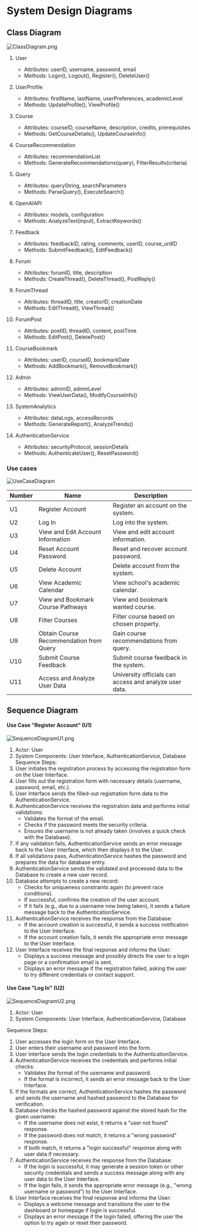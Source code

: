 # System Design Diagrams

## Class Diagram

![ClassDiagram.png](ClassDiagram.png)

1. User
    - Attributes: userID, username, password, email
    - Methods: Login(), Logout(), Register(), DeleteUser()

2. UserProfile
    - Attributes: firstName, lastName, userPreferences, academicLevel
    - Methods: UpdateProfile(), ViewProfile()

3. Course
    - Attributes: courseID, courseName, description, credits, prerequisites
    - Methods: GetCourseDetails(), UpdateCourseInfo()

4. CourseRecommendation
    - Attributes: recommendationList
    - Methods: GenerateRecommendations(query), FilterResults(criteria)

5. Query
    - Attributes: queryString, searchParameters
    - Methods: ParseQuery(), ExecuteSearch()

6. OpenAIAPI
    - Attributes: models, configuration
    - Methods: AnalyzeText(input), ExtractKeywords()

7. Feedback
    - Attributes: feedbackID, rating, comments, userID, course_urdID
    - Methods: SubmitFeedback(), EditFeedback()

8. Forum
    - Attributes: forumID, title, description
    - Methods: CreateThread(), DeleteThread(), PostReply()

9. ForumThread
    - Attributes: threadID, title, creatorID, creationDate
    - Methods: EditThread(), ViewThread()

10. ForumPost
    - Attributes: postID, threadID, content, postTime
    - Methods: EditPost(), DeletePost()

11. CourseBookmark
    - Attributes: userID, courseID, bookmarkDate
    - Methods: AddBookmark(), RemoveBookmark()

12. Admin
    - Attributes: adminID, adminLevel
    - Methods: ViewUserData(), ModifyCourseInfo()

13. SystemAnalytics
    - Attributes: dataLogs, accessRecords
    - Methods: GenerateReport(), AnalyzeTrends()

14. AuthenticationService
    - Attributes: securityProtocol, sessionDetails
    - Methods: AuthenticateUser(), ResetPassword()

### Use cases

![UseCaseDiagram](UseCaseDiagram.png)

| Number | Name                                    | Description                                            |
|--------|-----------------------------------------|--------------------------------------------------------|
| U1     | Register Account                        | Register an account on the system.                     |
| U2     | Log In                                  | Log into the system.                                   |
| U3     | View and Edit Account Information       | View and edit account information.                     |
| U4     | Reset Account Password                  | Reset and recover account password.                    |
| U5     | Delete Account                          | Delete account from the system.                        |
| U6     | View Academic Calendar                  | View school's academic calendar.                       |
| U7     | View and Bookmark Course Pathways       | View and bookmark wanted course.                       |
| U8     | Filter Courses                          | Filter course based on chosen property.                |
| U9     | Obtain Course Recommendation from Query | Gain course recommendations from query.                |
| U10    | Submit Course Feedback                  | Submit course feedback in the system.                  |
| U11    | Access and Analyze User Data            | University officials can access and analyze user data. |

## Sequence Diagram

#### Use Case "Register Account" (U1) ####

![SequenceDiagramU1.png](SequenceDiagramU1.png)

1. Actor: User
2. System Components: User Interface, AuthenticationService, Database
   Sequence Steps:
1. User initiates the registration process by accessing the registration form on the User Interface.
2. User fills out the registration form with necessary details (username, password, email, etc.).
3. User Interface sends the filled-out registration form data to the AuthenticationService.
4. AuthenticationService receives the registration data and performs initial validations:
    - Validates the format of the email.
    - Checks if the password meets the security criteria.
    - Ensures the username is not already taken (involves a quick check with the Database).
5. If any validation fails, AuthenticationService sends an error message back to the User Interface, which then displays it to the User.
6. If all validations pass, AuthenticationService hashes the password and prepares the data for database entry.
7. AuthenticationService sends the validated and processed data to the Database to create a new user record.
8. Database attempts to create a new record:
    - Checks for uniqueness constraints again (to prevent race conditions).
    - If successful, confirms the creation of the user account.
    - If it fails (e.g., due to a username now being taken), it sends a failure message back to the AuthenticationService.
9. AuthenticationService receives the response from the Database:
    - If the account creation is successful, it sends a success notification to the User Interface.
    - If the account creation fails, it sends the appropriate error message to the User Interface.
10. User Interface receives the final response and informs the User:
    - Displays a success message and possibly directs the user to a login page or a confirmation email is sent.
    - Displays an error message if the registration failed, asking the user to try different credentials or contact support.

#### Use Case "Log In" (U2) ####

![SequenceDiagramU2.png](SequenceDiagramU2.png)

1. Actor: User
2. System Components: User Interface, AuthenticationService, Database

Sequence Steps:

1. User accesses the login form on the User Interface.
2. User enters their username and password into the form.
3. User Interface sends the login credentials to the AuthenticationService.
4. AuthenticationService receives the credentials and performs initial checks:
    - Validates the format of the username and password.
    - If the format is incorrect, it sends an error message back to the User Interface.
5. If the formats are correct, AuthenticationService hashes the password and sends the username and hashed password to the Database for
   verification.
6. Database checks the hashed password against the stored hash for the given username:
    - If the username does not exist, it returns a "user not found" response.
    - If the password does not match, it returns a "wrong password" response.
    - If both match, it returns a "login successful" response along with user data if necessary.
7. AuthenticationService receives the response from the Database:
    - If the login is successful, it may generate a session token or other security credentials and sends a success message along with any
      user data to the User Interface.
    - If the login fails, it sends the appropriate error message (e.g., "wrong username or password") to the User Interface.
8. User Interface receives the final response and informs the User:
    - Displays a welcome message and transitions the user to the dashboard or homepage if login is successful.
    - Displays an error message if the login failed, offering the user the option to try again or reset their password.


